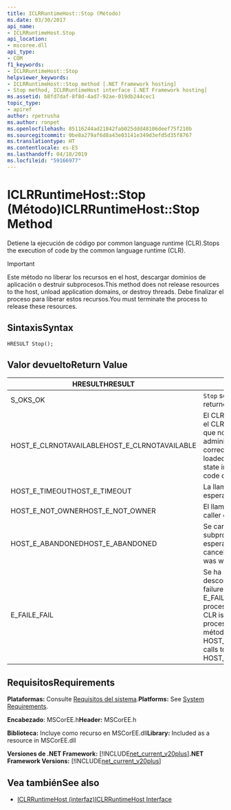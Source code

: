 ```yaml
---
title: ICLRRuntimeHost::Stop (Método)
ms.date: 03/30/2017
api_name:
- ICLRRuntimeHost.Stop
api_location:
- mscoree.dll
api_type:
- COM
f1_keywords:
- ICLRRuntimeHost::Stop
helpviewer_keywords:
- ICLRRuntimeHost::Stop method [.NET Framework hosting]
- Stop method, ICLRRuntimeHost interface [.NET Framework hosting]
ms.assetid: b8fd7daf-8f8d-4ad7-92ae-019db244cec1
topic_type:
- apiref
author: rpetrusha
ms.author: ronpet
ms.openlocfilehash: 85116244ad21842fab025ddd48106deef75f210b
ms.sourcegitcommit: 0be8a279af6d8a43e03141e349d3efd5d35f8767
ms.translationtype: HT
ms.contentlocale: es-ES
ms.lasthandoff: 04/18/2019
ms.locfileid: "59166977"
---
```

# <a name="iclrruntimehoststop-method"></a><span data-ttu-id="bc456-102">ICLRRuntimeHost::Stop (Método)</span><span class="sxs-lookup"><span data-stu-id="bc456-102">ICLRRuntimeHost::Stop Method</span></span>
<span data-ttu-id="bc456-103">Detiene la ejecución de código por common language runtime (CLR).</span><span class="sxs-lookup"><span data-stu-id="bc456-103">Stops the execution of code by the common language runtime (CLR).</span></span>  
  
> [!IMPORTANT]
>  <span data-ttu-id="bc456-104">Este método no liberar los recursos en el host, descargar dominios de aplicación o destruir subprocesos.</span><span class="sxs-lookup"><span data-stu-id="bc456-104">This method does not release resources to the host, unload application domains, or destroy threads.</span></span> <span data-ttu-id="bc456-105">Debe finalizar el proceso para liberar estos recursos.</span><span class="sxs-lookup"><span data-stu-id="bc456-105">You must terminate the process to release these resources.</span></span>  
  
## <a name="syntax"></a><span data-ttu-id="bc456-106">Sintaxis</span><span class="sxs-lookup"><span data-stu-id="bc456-106">Syntax</span></span>  
  
```  
HRESULT Stop();  
```  
  
## <a name="return-value"></a><span data-ttu-id="bc456-107">Valor devuelto</span><span class="sxs-lookup"><span data-stu-id="bc456-107">Return Value</span></span>  
  
|<span data-ttu-id="bc456-108">HRESULT</span><span class="sxs-lookup"><span data-stu-id="bc456-108">HRESULT</span></span>|<span data-ttu-id="bc456-109">Descripción</span><span class="sxs-lookup"><span data-stu-id="bc456-109">Description</span></span>|  
|-------------|-----------------|  
|<span data-ttu-id="bc456-110">S_OK</span><span class="sxs-lookup"><span data-stu-id="bc456-110">S_OK</span></span>|<span data-ttu-id="bc456-111">`Stop` se devolvió correctamente.</span><span class="sxs-lookup"><span data-stu-id="bc456-111">`Stop` returned successfully.</span></span>|  
|<span data-ttu-id="bc456-112">HOST_E_CLRNOTAVAILABLE</span><span class="sxs-lookup"><span data-stu-id="bc456-112">HOST_E_CLRNOTAVAILABLE</span></span>|<span data-ttu-id="bc456-113">El CLR no se ha cargado en un proceso o el CLR se encuentra en un estado en el que no se puede ejecutar código administrado o procesar la llamada correctamente.</span><span class="sxs-lookup"><span data-stu-id="bc456-113">The CLR has not been loaded into a process, or the CLR is in a state in which it cannot run managed code or process the call successfully.</span></span>|  
|<span data-ttu-id="bc456-114">HOST_E_TIMEOUT</span><span class="sxs-lookup"><span data-stu-id="bc456-114">HOST_E_TIMEOUT</span></span>|<span data-ttu-id="bc456-115">La llamada ha agotado el tiempo de espera.</span><span class="sxs-lookup"><span data-stu-id="bc456-115">The call timed out.</span></span>|  
|<span data-ttu-id="bc456-116">HOST_E_NOT_OWNER</span><span class="sxs-lookup"><span data-stu-id="bc456-116">HOST_E_NOT_OWNER</span></span>|<span data-ttu-id="bc456-117">El llamador no posee el bloqueo.</span><span class="sxs-lookup"><span data-stu-id="bc456-117">The caller does not own the lock.</span></span>|  
|<span data-ttu-id="bc456-118">HOST_E_ABANDONED</span><span class="sxs-lookup"><span data-stu-id="bc456-118">HOST_E_ABANDONED</span></span>|<span data-ttu-id="bc456-119">Se canceló un evento mientras un subproceso bloqueado o fibra estaba esperando en ella.</span><span class="sxs-lookup"><span data-stu-id="bc456-119">An event was canceled while a blocked thread or fiber was waiting on it.</span></span>|  
|<span data-ttu-id="bc456-120">E_FAIL</span><span class="sxs-lookup"><span data-stu-id="bc456-120">E_FAIL</span></span>|<span data-ttu-id="bc456-121">Se ha producido un error irrecuperable desconocido.</span><span class="sxs-lookup"><span data-stu-id="bc456-121">An unknown catastrophic failure occurred.</span></span> <span data-ttu-id="bc456-122">Si el método devuelve E_FAIL, CLR ya no es utilizable dentro del proceso.</span><span class="sxs-lookup"><span data-stu-id="bc456-122">If a method returns E_FAIL, the CLR is no longer usable within the process.</span></span> <span data-ttu-id="bc456-123">Las llamadas posteriores a métodos de hospedaje devuelven HOST_E_CLRNOTAVAILABLE.</span><span class="sxs-lookup"><span data-stu-id="bc456-123">Subsequent calls to hosting methods return HOST_E_CLRNOTAVAILABLE.</span></span>|  
  
## <a name="requirements"></a><span data-ttu-id="bc456-124">Requisitos</span><span class="sxs-lookup"><span data-stu-id="bc456-124">Requirements</span></span>  
 <span data-ttu-id="bc456-125">**Plataformas:** Consulte [Requisitos del sistema](../../../../docs/framework/get-started/system-requirements.md).</span><span class="sxs-lookup"><span data-stu-id="bc456-125">**Platforms:** See [System Requirements](../../../../docs/framework/get-started/system-requirements.md).</span></span>  
  
 <span data-ttu-id="bc456-126">**Encabezado**: MSCorEE.h</span><span class="sxs-lookup"><span data-stu-id="bc456-126">**Header:** MSCorEE.h</span></span>  
  
 <span data-ttu-id="bc456-127">**Biblioteca:** Incluye como recurso en MSCorEE.dll</span><span class="sxs-lookup"><span data-stu-id="bc456-127">**Library:** Included as a resource in MSCorEE.dll</span></span>  
  
 <span data-ttu-id="bc456-128">**Versiones de .NET Framework:** [!INCLUDE[net_current_v20plus](../../../../includes/net-current-v20plus-md.md)]</span><span class="sxs-lookup"><span data-stu-id="bc456-128">**.NET Framework Versions:** [!INCLUDE[net_current_v20plus](../../../../includes/net-current-v20plus-md.md)]</span></span>  
  
## <a name="see-also"></a><span data-ttu-id="bc456-129">Vea también</span><span class="sxs-lookup"><span data-stu-id="bc456-129">See also</span></span>

- [<span data-ttu-id="bc456-130">ICLRRuntimeHost (interfaz)</span><span class="sxs-lookup"><span data-stu-id="bc456-130">ICLRRuntimeHost Interface</span></span>](../../../../docs/framework/unmanaged-api/hosting/iclrruntimehost-interface.md)
